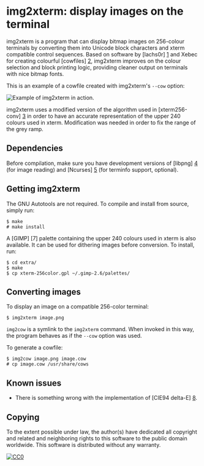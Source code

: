 img2xterm: display images on the terminal
=========================================

img2xterm is a program that can display bitmap images on 256-colour terminals
by converting them into Unicode block characters and xterm compatible control
sequences. Based on software by [lachs0r] [1] and Xebec for creating colourful
[cowfiles] [2], img2xterm improves on the colour selection and block printing
logic, providing cleaner output on terminals with nice bitmap fonts.

This is an example of a cowfile created with img2xterm's `--cow` option:

![Example of img2xterm in action.](http://img2xterm.sooaweso.me/demo.png)

img2xterm uses a modified version of the algorithm used in [xterm256-conv] [3]
in order to have an accurate representation of the upper 240 colours used in
xterm. Modification was needed in order to fix the range of the grey ramp.

[1]: http://srsfckn.biz/cows/img2cow.c
[2]: http://www.nog.net/~tony/warez/cowsay.shtml
[3]: http://frexx.de/xterm-256-notes

Dependencies
------------

Before compilation, make sure you have development versions of [libpng]
[4] (for image reading) and [Ncurses] [5] (for terminfo support, optional).

[4]: http://www.libpng.org/pub/png/libpng.html
[5]: http://www.gnu.org/software/ncurses/ncurses.html

Getting img2xterm
-----------------

The GNU Autotools are not required. To compile and install from source,
simply run:

    $ make
    # make install

A [GIMP] [7] palette containing the upper 240 colours used in xterm is also
available. It can be used for dithering images before conversion. To install,
run:

    $ cd extra/
    $ make
    $ cp xterm-256color.gpl ~/.gimp-2.6/palettes/

[6]: http://www.gimp.org

Converting images
-----------------

To display an image on a compatible 256-color terminal:

    $ img2xterm image.png

`img2cow` is a symlink to the `img2xterm` command. When invoked in this way,
the program behaves as if the `--cow` option was used.

To generate a cowfile:

    $ img2cow image.png image.cow
    # cp image.cow /usr/share/cows

Known issues
------------
* There is something wrong with the implementation of [CIE94 delta-E] [8].

[8]: https://en.wikipedia.org/wiki/Color_difference#CIE94

Copying
-------

To the extent possible under law, the author(s) have dedicated all copyright
and related and neighboring rights to this software to the public domain
worldwide. This software is distributed without any warranty.

[![CC0](http://i.creativecommons.org/p/zero/1.0/80x15.png)](http://creativecommons.org/publicdomain/zero/1.0/)
